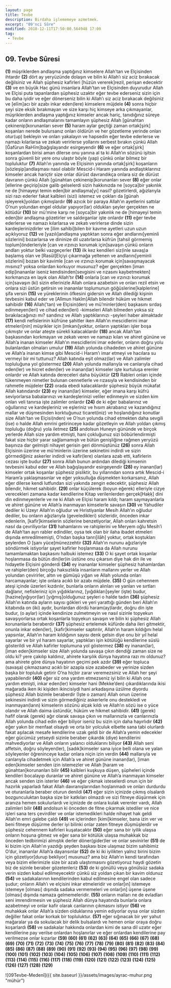 ```yaml
---
layout: page
title: Tevbe
description: Birdaha işlememeye azmetmek.
excerpt: "09'nci Sûre"
modified: 2018-12-11T17:50:00.564948 17:00
tag: 
 - Tevbe
---
```


## 09. Tevbe Sûresi 

**(1)** müşriklerden andlaşma yaptığınız kimselere Allah’tan ve Elçisinden ihtardır
**(2)** dört ay yeryüzünde dolaşın ve bilin ki Allah’ı siz aciz bırakacak değilsiniz ve Allah şüphesiz kafirleri [hüzün vererek]rezil, perişan edecektir
**(3)** ve en büyük Hac günü insanlara Allah’tan ve Elçisinden duyurudur Allah ve Elçisi puta tapanlardan şüphesiz uzaktır eğer tevbe ederseniz sizin için bu daha iyidir ve eğer dönerseniz bilin ki Allah’ı siz aciz bırakacak değilsiniz ve [elīm]acı bir azabı inkar eden(lere) kimselere müjdele
**(4)** sonra hiçbir şeyi size eksik bırakmayan ve size karşı hiç kimseye arka çıkmayanlar, müşriklerden andlaşma yaptığınız kimseler ancak hariç, tanıdığınız süreye kadar onların andlaşmalarını tamamlayın şüphesiz Allah [günahtan çekinenip]korunanları sever
**(5)** haram aylar geçtiği zaman ortak[şirk] koşanları nerede bulursanız onları öldürün ve her gözetleme yerinde onları otur(up) bekleyin ve onları yakalayın ve hapsedin eğer tevbe ederlerse ve namazı kılarlarsa ve zekatı verirlerse yollarını serbest bırakın çünkü Allah [Ğafūrun RaHīm]bağışlayandır esirgeyendir
**(6)** ve eğer ortak[şirk] koşanlardan birisi aman dilerse onu yanına al ta ki Allah’ın sözünü işitsin sonra güvenli bir yere onu ulaştır böyle (yap) çünkü onlar bilmez bir topluluktur
**(7)** Allah’ın yanında ve Elçisinin yanında ortak[şirk] koşanların [sözleşip]andlaşması nasıl olabilir Mescid-i Haram yanında andlaştıklarınız kimseler ancak hariçtir size onlar dürüst davrandıkça onlara siz de dürüst davranın çünkü Allah [günahtan çekinenip]korunanları sever
**(8)** eğer onlar [ellerine geçirip]size galib gelselerdi sizin hakkınızda ne [soyca]bir yakınlık ne de [himayeyi temin eden]bir andlaşma[yı] nasıl? gözetirlerdi, ağızlarıyla sizi razı ederler fakat kalbleri (sizi) istemez ve çokları da [günah işleyerek]yoldan çıkmışlardır
**(9)** azıcık bir paraya Allah’ın ayetlerini sattılar O’nun yolundan engel oldular yapıyor(lar) oldukları şeyler gerçekten ne kötüdür
**(10)** bir mü’mine karşı ne [soyca]bir yakınlık ne de [himayeyi temin eden]bir andlaşma gözetirler ve saldırganlar işte onlardır
**(11)** eğer tevbe ederlerse ve namazı kılarlarsa ve zekatı verirlerse dinde sizin kardeşlerinizdirler ve [ilim sahibi]bilen bir kavme ayetleri uzun uzun açıklıyoruz
**(12)** ve [yazılı]andlaşma yaptıktan sonra eğer andlarını[yeminli sözlerini] bozarlarsa ve dininize dil uzatırlarsa küfrün [tahsil görmemiş toplum]önderleriyle [can ve ırzınızı korumak için]savaşın çünkü onların andları yoktur belki vazgeçerler
**(13)** ilk kez kendileri siz(inle savaş)a başlamış olan ve [Rasūl]Elçiyi çıkarmağa yeltenen ve andlarını[yeminli sözlerini] bozan bir kavimle [can ve ırzınızı korumak için]savaşmayacak mısınız? yoksa onlardan korkuyor musunuz? eğer gerçekten [iman edip]inananlar iseniz kendisinden[sevgisini ve rızasını kaybetmekten] korkmanıza en layık olan Allah’tır 
**(14)** onlarla [can ve ırzınızı korumak için]savaşın (ki) sizin ellerinizle Allah onlara azabetsin ve onları rezil etsin ve onlara sizi üstün getirsin ve inananlar toplumunun göğüslerine[kalplerine] şifa versin
**(15)** ve yüreklerinin öfkesini gidersin ve Allah dilediği kişinin tevbesini kabul eder ve [Alîmun Hakîm]Allah bilendir hüküm ve hikmet sahibidir
**(16)** Allah(’tan) ve Elçisin(den) ve mü’minler(den) başkasını sırdaş edinmeyen(leri) ve cihad eden(leri) -kimseleri Allah bilmeden yoksa siz bırakılacağınızı mı? sandınız ve Allah yaptıklarınızı -şeyleri haber almaktadır
**(17)** kendi nefislerinin küfrüne şahitler iken Allah’ın mescidlerini imar etmeleri[nin] müşrikler için [imkanı]yoktur, onların yaptıkları işler boşa çıkmıştır ve onlar ateşte sürekli kalacaklardır
**(18)** ancak Allah’tan başkasından korkmayan ve zekatı veren ve namazı kılan ve ahiret gününe ve Allah’a inanan kimseler Allah’ın mescidlerini imar ederler, onların doğru yolu bulanlardan olmaları umulur
**(19)** Allah yolunda cihadeden ve ahiret gününe ve Allah’a inanan kimse gibi Mescid-i Haram’ı imar etmeyi ve hacılara su vermeyi bir mi tuttunuz? Allah katında eşit olmaz(lar) ve Allah zalimler topluluğuna yol göstermez
**(20)** Allah yolunda mallarıyla ve canlarıyla cihad eden(ler) ve hicret eden(ler) ve inanan(lar) kimseler işte kurtuluşa erenler onlardır ve Allah katında dereceleri daha büyüktür 
**(21)** Rableri onları içinde tükenmeyen nimetler bulunan cennetlerle ve rızasıyla ve kendisinden bir rahmetle müjdeler
**(22)** orada ebedi kalacaklardır şüphesiz büyük mükafat Allah katındandır
**(23)** ey inanan(lar) kimseler, eğer imana karşı küfrü seviyorlarsa babalarınızı ve kardeşlerinizi veliler edinmeyin ve sizden kim onları veli tanırsa işte zalimler onlardır
**(24)** de ki eğer babalarınız ve oğullarınız ve kardeşleriniz ve eşleriniz ve hısım akrabanız ve kazandığınız mallar ve düşmesinden korktuğunuz ticaret(iniz) ve hoşlandığınız konutlar size Allah'tan ve Elçisi(nden) ve O’nun yolunda cihad etmekten daha sevgili (ise) o halde Allah emrini getirinceye kadar gözetleyin ve Allah yoldan çıkmış topluluğu (doğru) yola iletmez
**(25)** andolsun Huneyn gününde ve birçok yerlerde Allah size yardım etmişti, hani çokluğunuz sizi böbürlendirmişti fakat size hiçbir yarar sağlamamıştı ve bütün genişliğine rağmen yeryüzü başınıza dar gelmişti nihayet gerisin geri dönmüştünüz
**(26)** sonra Allah Elçisinin üzerine ve mü’minlerin üzerine sekinetini indirdi ve sizin görmediğiniz askerler indirdi ve kafir(lere) olanlara azab etti, kafirlerin cezası işte budur
**(27)** sonra Allah bunun ardından dilediği kimsenin tevbesini kabul eder ve Allah bağışlayandır esirgeyendir
**(28)** ey inanan(lar) kimseler ortak koşanlar şüphesiz pisliktir, bu yıllarından sonra artık Mescid-i Haram’a yaklaşmasınlar ve eğer yoksulluğa düşmekten korkarsanız,  Allah eğer dilerse kendi lutfundan  sizi yakında zengin edecektir, şüphesiz Allah bilendir, hikmet sahibidir.
**(29)** onlar küçülerek (boyun eğerek) elleriyle cizye verecekleri zamana kadar kendilerine Kitap verilenlerden gerçek[Haḳḳ] dini din edinmeyenlerle ve ne ki Allah ve Elçisi haram kıldı; haram saymayanlarla ve ahiret gününe ve Allah’a inanmayan kimselerle savaşın 
**(30)** ve Yahudiler dediler ki Uzeyr Allah’ın oğludur ve Hıristiyanlar Mesih Allah’ın oğludur dediler, bu onların ağızlarıyla (geveledikleri) sözleridir, önceden inkar edenlerin, [kafir]kimselerin sözlerine benzetiyorlar, Allah onları kahretsin nasıl da çevriliyorlar
**(31)** hahamlarını ve rahiplerini ve Meryem oğlu Mesih’i de Allah’tan ayrı rabler edindiler, oysa tek olan bir ilaha ibadet etmeleri dışında emredilmemişti, O’ndan başka tanrı[ilāh] yoktur, ortak koştukları şeylerden O [şanı yüce]münezzehtir 
**(32)** Allah’ın nurunu ağızlariyle söndürmek istiyorlar şayet kafirler hoşlanmasa da Allah nurunu tamamlamaktan başkasını halbuki istemez
**(33)** O ki şayet ortak koşanlar hoşlanmasa da bütün din(ler)in  üstüne onu çıkarsın diye hak din ile ve hidayetle Elçisini gönderdi
**(34)** ey inananlar kimseler şüphesiz hahamlardan ve rahipler(den) birçoğu haksızlıkla insanların mallarını yerler ve Allah yolundan çevirirler, altın ve gümüşü yığan ve Allah yolunda onları harcamayanlar; işte onlara acıklı bir azabı müjdele.
**(35)** O gün cehennem ateşi içinde üzerleri kızdırılır, bunlarla onların alınları ve yanları ve sırtları dağlanır, nefisleriniz için yığdıklarınız, [yığdıkları]şeyler (işte) budur, [hazine]yığıyor(lar) [yığmış]olduğunuz şeyleri o halde tadın
**(36)** şüphesiz Allah’ın katında ayların sayısı gökleri ve yeri yarattığı günden beri Allah’ın kitabında on (iki) aydır, bunlardan dördü haram(ay)lardır, doğru din işte budur, (o aylar) içinde kendinize zulmetmeyin ve nasıl sizinle topyekun savaşıyorlarsa ortak koşanlarla topyekun savaşın ve bilin ki şüphesiz Allah korunanlarla beraberdir
**(37)** şüphesiz ertelemek küfürde daha ileri gitmektir, onunla inkar eden(ler), [kafir]kimseler saptırılır, Allah’ın haram kıldığını helal yapsınlar, Allah’ın haram kıldığının sayısı denk gelsin diye onu bir yıl helal sayarlar ve bir yıl haram sayarlar, yaptıkları işin kötülüğü kendilerine süslü gösterildi ve Allah kafirler toplumuna yol göstermez
**(38)** ey inanan(lar), [iman eden]kimseler size Allah yolunda savaşa çıkın dendiği zaman size ne oldu ki? yere çakılıp kaldınız, ahirete karşılık dünya hayatına razı mı oldunuz? ama ahirete göre dünya hayatının geçimi pek azdır
**(39)** eğer topluca (savaşa) çıkmazsanız acıklı bir azapla size azabeder ve yerinize sizden başka bir topluluk getirir O’na hiçbir zarar veremezsiniz ve Allah her şeyi yapabilendir
**(40)** eğer siz ona yardım etmezseniz iyi bilin ki Allah ona yardım etmişti, inkar eden(ler) kimseler hani (Mekke’den) çıkardıklarında ikisi mağarada iken iki kişiden ikincisiydi hani arkadaşına üzülme diyordu şüphesiz Allah bizimle beraberdir (İşte o zaman) Allah onun üzerine sekinesini indirdi ve sizin görmediğiniz askerlerle onu destekledi ve inanmayan(ların) kimselerin sözünü alçak kıldı ve Allah’ın sözü ise o yüce olandır ve Allah daima üstündür, hüküm ve hikmet sahibidir.
**(41)** (gerek) hafif olarak (gerek) ağır olarak savaşa çıkın ve mallarınızla ve canlarınızla Allah yolunda cihad edin eğer biliyor iseniz bu sizin için daha hayırlıdır
**(42)** eğer yakın bir menfaat olsaydı ve orta bir yolculuk elbette sana tabi olurlardı fakat aşılacak mesafe kendilerine uzak geldi bir de Allah’a yemin edecekler eğer gücümüz yetseydi sizinle beraber çıkardık (diye) kendilerini mahvediyorlar ve Allah onların yalancı olduklarını biliyor
**(43)** Allah seni affetsin, doğru söyleyen(ler), [sadık]kimseler sana iyice belli olana ve yalan söyleyenler öğreninceye kadar onlara niçin izin verdin 
**(44)** mallarıyla ve canlarıyla cihadetmek için Allah’a ve ahiret gününe inanan(lar), [iman eden]kimseler senden izin istemezler ve Allah [haram ve günahtan]korunanları bilir
**(45)** kalbleri kuşkuya düşen, şüpheleri içinde kendileri bocalayıp duranlar ve ahiret gününe ve Allah’a inanmayan kimseler ancak senden izin isterler
**(46)** ve eğer çıkmak isteselerdi onun için bir hazırlık yaparladı fakat Allah davranışlarından hoşlanmadı ve onları durdurdu ve oturanlarla beraber oturun denildi
**(47)** eğer sizin içinizde çıkmış olsalardı bozgunculuktan başka size bir katkıları olmazdı ve sizi fitneye düşürmek için aranıza hemen sokulurlardı ve içinizde de onlara kulak verenler vardı, Allah zalimleri bilir
**(48)** andolsun ki önceden de fitne çıkarmak istediler ve nice işleri sana ters çevirdiler ve onlar istemedikleri halde nihayet hak geldi Allah’ın emri galebe çaldı 
**(49)** ve içlerinden [kimi]kimseler, bana izin ver ve beni fitneye düşürme derler iyi bilinki onlar zaten fitneye düşmüşlerdir ve şüphesiz cehennem kafirleri kuşatacaktır
**(50)** eğer sana bir iyilik ulaşsa onların hoşuna gitmez ve eğer sana bir kötülük ulaşsa muhakkak biz önceden tedbirimizi almıştık derler döner(gider)ler ve onlar sevinirler
**(51)** de ki bizim için Allah’ın yazdığı şeyden başkası bize ulaşmaz bizim sahibimiz O’dur, inananlar Allah’a dayansınlar
**(52)** de ki iki iyilikten yalnız birini bizim için gözetiyor[durup bekliyor] musunuz? ama biz Allah’ın kendi tarafından veya bizim ellerimizle size bir azab ulaştırmasını gözetiyoruz haydi gözetin biz de sizinle beraber gözetenleriz
**(53)** de ki gönüllü veya gönülsüz sadaka verin sizden kabul edilmeyecektir çünkü siz yoldan çıkan bir kavim oldunuz
**(54)** ve sadakalarının kendilerinden kabul edilmesine engel olan sadece şudur; onların Allah’ı ve elçisini inkar etmeleridir ve onlar[ın] istemeye istemeye [olması] dışında sadaka vermemeleri ve onlar[ın] üşene üşene [olması] dışında namaza gelmemeleridir.
**(55)** onların malları ne de evladları seni imrendirmesin ve şüphesiz Allah dünya hayatında bunlarla onlara azabetmeyi ve onlar kafir olarak canlarının çıkmasını istiyor
**(56)** ve muhakkak onlar Allah’a sizden olduklarına yemin ediyorlar oysa onlar sizden değiller fakat onlar korkak bir topluluktur.
**(57)** eğer sığınacak bir yer yahut mağaralar ya da sokulacak bir delik bulsalardı ve hemen onlar oraya doğru koşarlardı
**(58)** ve sadakalar hakkında onlardan kimi de sana dil uzatır eğer kendilerine pay verilse onlardan hoşlanırlar ve eğer onlardan kendilerine pay verilmezse onlar kızarlar
**(59)** 
**(60)** 
**(61)** 
**(62)** 
**(63)** 
**(64)** 
**(65)** 
**(66)** 
**(67)** 
**(68)** 
**(69)** 
**(70)** 
**(71)** 
**(72)** 
**(73)** 
**(74)** 
**(75)** 
**(76)** 
**(77)** 
**(78)** 
**(79)** 
**(80)** 
**(81)** 
**(82)** 
**(83)** 
**(84)** 
**(85)** 
**(86)** 
**(87)**
**(88)** 
**(89)** 
**(90)** 
**(91)**
**(92)** 
**(93)** 
**(94)** 
**(95)** 
**(96)** 
**(97)** 
**(98)** 
**(99)** 
**(100)** 
**(101)** 
**(102)** 
**(103)** 
**(104)** 
**(105)** 
**(106)** 
**(107)** 
**(108)** 
**(109)** 
**(110)** 
**(111)** 
**(112)** 
**(113)** 
**(114)** 
**(115)** 
**(116)** 
**(117)** 
**(118)** 
**(119)** 
**(120)** 
**(121)** 
**(122)** 
**(123)** 
**(124)** 
**(125)** 
**(126)** 
**(127)** 
**(128)** 
**(129)** 

![09Tevbe-Medenî]({{ site.baseurl }}/assets/images/ayrac-muhur.png "mühür")
